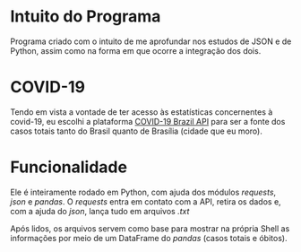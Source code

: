 # Intuito do Programa

Programa criado com o intuito de me aprofundar nos estudos de JSON e de Python, assim como na forma em que ocorre a integração dos dois.

# COVID-19
Tendo em vista a vontade de ter acesso às estatísticas concernentes à covid-19, eu escolhi a plataforma [COVID-19 Brazil API](https://covid19-brazil-api.now.sh) para ser a fonte dos casos totais tanto do Brasil quanto de Brasília (cidade que eu moro).

# Funcionalidade
Ele é inteiramente rodado em Python, com ajuda dos módulos *requests*, *json* e *pandas*. O *requests* entra em contato com a API, retira os dados e, com a ajuda do *json*, lança tudo em arquivos *.txt*

Após lidos, os arquivos servem como base para mostrar na própria Shell as informações por meio de um DataFrame do *pandas* (casos totais e óbitos).
